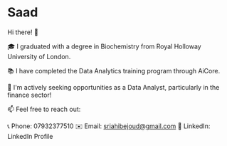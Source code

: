 # Saad
Hi there! 👋

🎓 I graduated with a degree in Biochemistry from Royal Holloway University of London.

📚 I have completed the Data Analytics training program through AiCore.

🤔 I'm actively seeking opportunities as a Data Analyst, particularly in the finance sector!

📫 Feel free to reach out:

📞 Phone: 07932377510
✉️ Email: sriahibejoud@gmail.com
💬 LinkedIn: LinkedIn Profile
